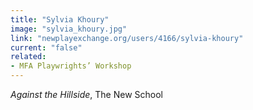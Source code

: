 ```yaml
---
title: "Sylvia Khoury"
image: "sylvia_khoury.jpg"
link: "newplayexchange.org/users/4166/sylvia-khoury"
current: "false"
related:
- MFA Playwrights’ Workshop
---
```


*Against the Hillside*, The New School

